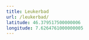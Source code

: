 ```yaml
---
title: Leukerbad
url: /leukerbad/
latitude: 46.379517500000006
longitude: 7.6264761000000005
---
```

